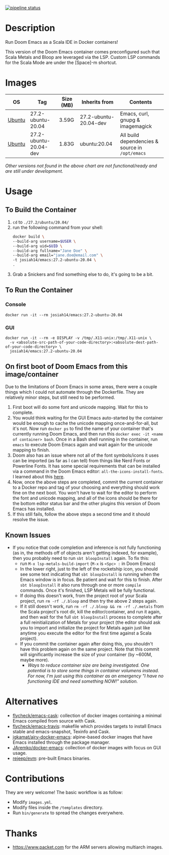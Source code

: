 [![pipeline status](https://gitlab.com/Silex777/docker-emacs/badges/master/pipeline.svg)](https://gitlab.com/Silex777/docker-emacs/-/commits/master)

# Description

Run Doom Emacs as a Scala IDE in Docker containers!

This version of the Doom Emacs container comes preconfigured such that
Scala Metals and Bloop are leveraged via the LSP. Custom LSP commands
for the Scala Mode are under the [Space]-m shortcut.

# Images

| OS                           | Tag                   | Size (MB) | Inherits from      | Contents                                        |
|------------------------------|-----------------------|-------|------------------------|-------------------------------------------------|
| [Ubuntu](https://ubuntu.com) | 27.2-ubuntu-20.04     | 3.59G | 27.2-ubuntu-20.04-dev  | Emacs, curl, gnupg & imagemagick                |
| [Ubuntu](https://ubuntu.com) | 27.2-ubuntu-20.04-dev | 1.83G | ubuntu:20.04           | All build dependencies & source in `/opt/emacs` |

*Other versions not found in the above chart are not functional/ready and are
still under development.*

# Usage

## To Build the Container

1. `cd` to `./27.2/ubuntu/20.04/`
1. run the following command from your shell:
   ```bash
   docker build \
   --build-arg username=$USER \
   --build-arg uid=$UID \
   --build-arg fullname="Jane Doe" \
   --build-arg email="jane.doe@email.com" \
   -t josiah14/emacs:27.2-ubuntu-20.04 \
   .
   ```
1. Grab a Snickers and find something else to do, it's going to be a bit.

## To Run the Container

### Console

``` shell
docker run -it --rm josiah14/emacs:27.2-ubuntu-20.04
```

### GUI

``` shell
docker run -it --rm -e DISPLAY -v /tmp/.X11-unix:/tmp/.X11-unix \
  -v <absolute-src-path-of-your-code-directory>:<absolute-dest-path-of-your-code-directory> \
  josiah14/emacs:27.2-ubuntu-20.04
```

## On first boot of Doom Emacs from this image/container

Due to the limitations of Doom Emacs in some areas, there were a couple things which I could not
automate through the Dockerfile. They are relatively minor steps, but still need to be performed.

1. First boot will do some font and unicode mapping. Wait for this to complete.
1. You would think waiting for the GUI Emacs auto-started by the container would be enough to cache the
   unicode mapping once-and-for-all, but it's not. Now run `docker ps` to find the name of your
   container that's currently running Doom Emacs, and then run this `docker exec -it <name of container> bash`.
   Once in a Bash shell running in the container, run `emacs` to execute Doom Emacs again and wait
   again for the unicode mapping to finish.
1. Doom also has an issue where not all of the font symbols/icons it uses can be imported (as far as I can tell) from
   things like Nerd Fonts or Powerline Fonts. It has some special requirements that can be installed via a command
   in the Doom Emacs editor: `all-the-icons-install-fonts`. I learned about this [here](https://github.com/hlissner/doom-emacs/issues/724).
1. Now, once the above steps are completed, commit the current container to a
   Docker repo and tag of your choosing and everything should work fine on the next boot.
   You won't have to wait for the editor to perform the font and unicode mapping, and
   all of the icons should be there for the bottom editor status bar and the other plugins
   this version of Doom Emacs has installed.
1. If this still fails, follow the above steps a second time and it should resolve the issue.

## Known Issues

- If you notice that code completion and inference is not fully functioning (as
  in, the methods off of objects aren't getting indexed, for example), then you
  probably need to run `sbt bloopInstall` again. To fix this:
    - run `M-x lsp-metals-build-import` (`M-x` is `<Spc> :` in Doom Emacs)
    - In the lower right, just to the left of the rocketship icon, you should
      see some text indicating that `sbt bloopInstall` is running when the
      Emacs window is in focus. Be patient and wait for this to finish. After
      `sbt bloopInstall` it also runs through one or more `compile` commands.
      Once it's finished, LSP Metals will be fully functional.
    - If doing this doesn't work, from the project root of your Scala project,
      run `rm -rf ./.bloop` and then try the above 2 steps again.
    - If it still doesn't work, run `rm -rf ./.bloop && rm -rf ./.metals` from
      the Scala project's root dir, kill the editor/container, and run it again,
      and then wait for the full `sbt bloopInstall` process to complete after a
      full reinitialization of Metals for your project (the editor should ask
      you to import and initialize the project for Metals again just like
      anytime you execute the editor for the first time against a Scala project).
    - If you commit the container again after doing this, you shouldn't have
      this problem again on the same project. Note that this commit will
      significantly increase the size of your container (by ~600M, maybe more).
        - _Ways to reduce container size are being investigated. One potential is
          to store some things in container volumens instead. For now, I'm just
          using this container as an emergency "I have no functioning IDE and
          need something NOW!" solution._

# Alternatives

- [flycheck/emacs-cask](https://hub.docker.com/r/flycheck/emacs-cask): collection of docker images containing a
  minimal Emacs compiled from source with Cask.
- [flycheck/emacs-travis](https://github.com/flycheck/emacs-travis): makefile which provides targets to
  install Emacs stable and emacs-snapshot, Texinfo and Cask.
- [jgkamat/airy-docker-emacs](https://github.com/jgkamat/airy-docker-emacs): alpine-based docker images that have
  Emacs installed through the package manager.
- [JAremko/docker-emacs](https://github.com/JAremko/docker-emacs): collection of docker images with focus on GUI usage.
- [rejeep/evm](https://github.com/rejeep/evm): pre-built Emacs binaries.

# Contributions

They are very welcome! The basic workflow is as follow:

- Modify `images.yml`.
- Modify files inside the `/templates` directory.
- Run `bin/generate` to spread the changes everywhere.

# Thanks

- https://www.packet.com for the ARM servers allowing multiarch images.
